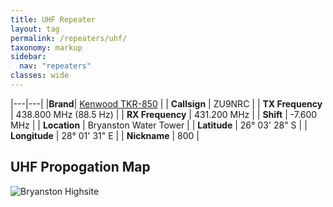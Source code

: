 ```yaml
---
title: UHF Repeater
layout: tag
permalink: /repeaters/uhf/
taxonomy: markup
sidebar:
  nav: "repeaters"
classes: wide
---
```


|---|---|
|__Brand__| <a href="https://www.kenwood.com/india/com/lmr/tkr-750_850/spec.html" target="_blank">Kenwood TKR-850</a> |
| __Callsign__ | ZU9NRC |
| __TX Frequency__ | 438.800 MHz (88.5 Hz) |
| __RX Frequency__ | 431.200 MHz |
| __Shift__ | -7.600 MHz |
| __Location__ | Bryanston Water Tower |
| __Latitude__ | 26° 03' 28" S |
| __Longitude__ | 28° 01' 31" E |
| __Nickname__ | 800 |

UHF Propogation Map
---
![Bryanston  Highsite](/assets/images/repeaters/uhf-propogation.png)